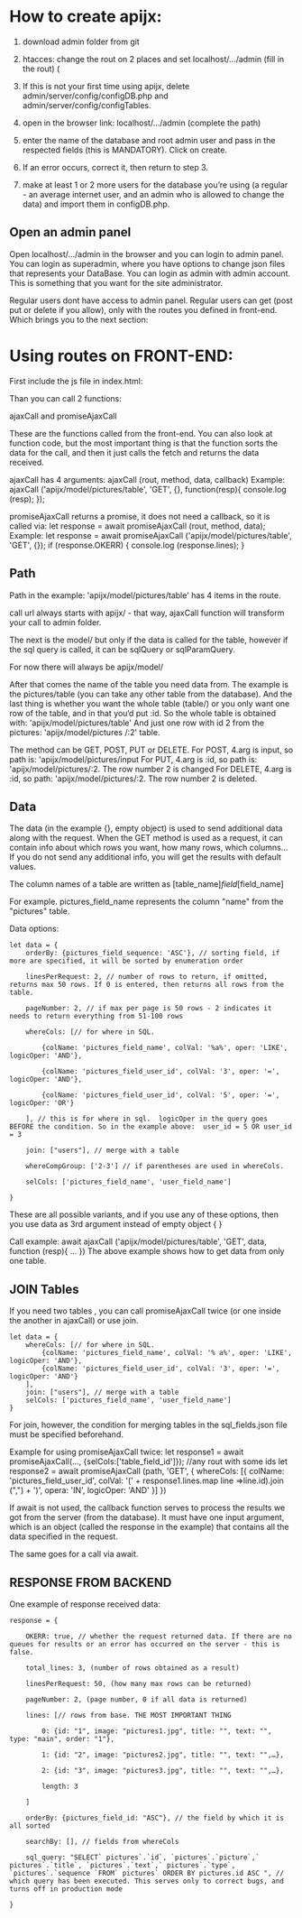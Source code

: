 # How to create apijx:


1. download admin folder from git

2. htacces: change the rout on 2 places and set localhost/.../admin (fill in the rout) (

3. If this is not your first time using apijx, delete admin/server/config/configDB.php and admin/server/config/configTables.

4. open in the browser link: localhost/.../admin (complete the path)

5. enter the name of the database and root admin user and pass in the respected fields (this is MANDATORY). Click on create.

6. If an error occurs, correct it, then return to step 3.

7. make at least 1 or 2 more users for the database you’re using (a regular - an average internet user, and an admin who is allowed to change the data) and import them in configDB.php.


## Open an admin panel
Open localhost/.../admin in the browser and you can login to admin panel.
You can login as superadmin, where you have options to change json files that represents your DataBase. 
You can login as admin with admin account. This is something that you want for the site administrator.

Regular users dont have access to admin panel. Regular users can get (post put or delete if you allow), only with the routes you defined in front-end.
Which brings you to the next section:


# Using routes on FRONT-END:


First include the js file in index.html: <script src = "admin/public/js/apijx/ajaxCall.js"></script>

Than you can call 2 functions:

ajaxCall
and
promiseAjaxCall


These are the functions called from the front-end. You can also look at function code, but the most important thing is that the function sorts the data for the call, and then it just calls the fetch and returns the data received.


ajaxCall has 4 arguments: ajaxCall (rout, method, data, callback)
Example:
    ajaxCall ('apijx/model/pictures/table', 'GET', {}, function(resp){
        console.log (resp);
    });


promiseAjaxCall returns a promise, it does not need a callback, so it is called via:
let response = await promiseAjaxCall (rout, method, data);
Example:
    let response = await promiseAjaxCall ('apijx/model/pictures/table', 'GET', {});
    if (response.OKERR) {
        console.log (response.lines);
    }

## Path
Path in the example: 'apijx/model/pictures/table' has 4 items in the route.


call url always starts with apijx/ - that way, ajaxCall function will transform your call to admin folder.

The next is the model/ but only if the data is called for the table, however if the sql query is called, it can be sqlQuery or sqlParamQuery.

For now there will always be apijx/model/

After that comes the name of the table you need data from.
The example is the pictures/table (you can take any other table from the database).
And the last thing is whether you want the whole table (table/) or you only want one row of the table, and in that you‘d put :id.
So the whole table is obtained with: 'apijx/model/pictures/table'
And just one row with id 2 from the pictures: 'apijx/model/pictures /:2' table.


The method can be GET, POST, PUT or DELETE.
For POST, 4.arg is input, so path is: 'apijx/model/pictures/input
For PUT, 4.arg is :id, so path is: 'apijx/model/pictures/:2.
The row number 2 is changed
For DELETE, 4.arg is :id, so path: 'apijx/model/pictures/:2.
The row number 2 is deleted.


## Data
The data (in the example {}, empty object) is used to send additional data along with the request. When the GET method is used as a request, it can contain info about which rows you want, how many rows, which columns… If you do not send any additional info, you will get the results with default values.

The column names of a table are written as [table_name]_field_[field_name]

For example. pictures_field_name represents the column "name" from the "pictures" table.



Data options:

    let data = {
        orderBy: {pictures_field_sequence: 'ASC'}, // sorting field, if more are specified, it will be sorted by enumeration order

        linesPerRequest: 2, // number of rows to return, if omitted, returns max 50 rows. If 0 is entered, then returns all rows from the table.

        pageNumber: 2, // if max per page is 50 rows - 2 indicates it needs to return everything from 51-100 rows

        whereCols: [// for where in SQL.

            {colName: 'pictures_field_name', colVal: '%a%', oper: 'LIKE', logicOper: 'AND'},

            {colName: 'pictures_field_user_id', colVal: '3', oper: '=', logicOper: 'AND'},

            {colName: 'pictures_field_user_id', colVal: '5', oper: '=', logicOper: 'OR'}

        ], // this is for where in sql.  logicOper in the query goes BEFORE the condition. So in the example above:  user_id = 5 OR user_id = 3

        join: ["users"], // merge with a table

        whereCompGroup: ['2-3'] // if parentheses are used in whereCols.

        selCols: ['pictures_field_name', 'user_field_name']

    }

These are all possible variants, and if you use any of these options, then you use data as 3rd argument instead of empty object { }

Call example:
await ajaxCall ('apijx/model/pictures/table', 'GET', data, function (resp){ ... })
The above example shows how to get data from only one table.



## JOIN Tables
If you need two tables , you can call promiseAjaxCall twice (or one inside the another in ajaxCall) or use join.

    let data = {
        whereCols: [// for where in SQL.
            {colName: 'pictures_field_name', colVal: '% a%', oper: 'LIKE', logicOper: 'AND'},
            {colName: 'pictures_field_user_id', colVal: '3', oper: '=', logicOper: 'AND'}
        ],
        join: ["users"], // merge with a table
        selCols: ['pictures_field_name', 'user_field_name']
    }
    
For join, however, the condition for merging tables in the sql_fields.json file must be specified beforehand.

Example for using promiseAjaxCall twice: 
    let response1 = await promiseAjaxCall(..., {selCols:['table_field_id']}); //any rout with some ids
    let response2 = await promiseAjaxCall (path, 'GET', {
        whereCols: [{
            colName: 'pictures_field_user_id',
            colVal: '(' + response1.lines.map line =>line.id).join (",") + ')',
            opera: 'IN',
            logicOper: 'AND'
        }]
    })





If await is not used, the callback function serves to process the results we got from the server (from the database). It must have one input argument, which is an object (called the response in the example) that contains all the data specified in the request.

The same goes for a call via await.

## RESPONSE FROM BACKEND
One example of response received data:

    response = {

        OKERR: true, // whether the request returned data. If there are no queues for results or an error has occurred on the server - this is false.

        total_lines: 3, (number of rows obtained as a result)

        linesPerRequest: 50, (how many max rows can be returned)

        pageNumber: 2, (page number, 0 if all data is returned)

        lines: [// rows from base. THE MOST IMPORTANT THING

            0: {id: "1", image: "pictures1.jpg", title: "", text: "", type: "main", order: "1"},

            1: {id: "2", image: "pictures2.jpg", title: "", text: "",…},

            2: {id: "3", image: "pictures3.jpg", title: "", text: "",…},

            length: 3

        ]

        orderBy: {pictures_field_id: "ASC"}, // the field by which it is all sorted

        searchBy: [], // fields from whereCols

        sql_query: "SELECT` pictures`.`id`, `pictures`.`picture`,` pictures`.`title`, `pictures`.`text`,` pictures`.`type`, `pictures`.`sequence `FROM` pictures` ORDER BY pictures.id ASC ", // which query has been executed. This serves only to correct bugs, and turns off in production mode

    }
